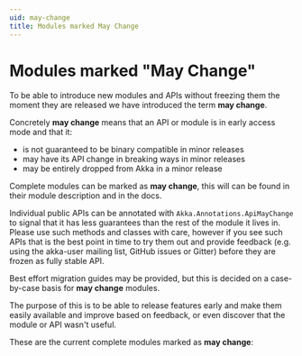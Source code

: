 ```yaml
---
uid: may-change
title: Modules marked May Change
---
```


# Modules marked "May Change"

To be able to introduce new modules and APIs without freezing them the moment they
are released we have introduced
the term **may change**.

Concretely **may change** means that an API or module is in early access mode and that it:

 * is not guaranteed to be binary compatible in minor releases
 * may have its API change in breaking ways in minor releases
 * may be entirely dropped from Akka in a minor release

Complete modules can be marked as **may change**, this will can be found in their module description and in the docs.

Individual public APIs can be annotated with `Akka.Annotations.ApiMayChange` to signal that it has less
guarantees than the rest of the module it lives in.
Please use such methods and classes with care, however if you see such APIs that is the best point in time to try them
out and provide feedback (e.g. using the akka-user mailing list, GitHub issues or Gitter) before they are frozen as
fully stable API.

Best effort migration guides may be provided, but this is decided on a case-by-case basis for **may change** modules.

The purpose of this is to be able to release features early and
make them easily available and improve based on feedback, or even discover
that the module or API wasn't useful.

These are the current complete modules marked as **may change**:

